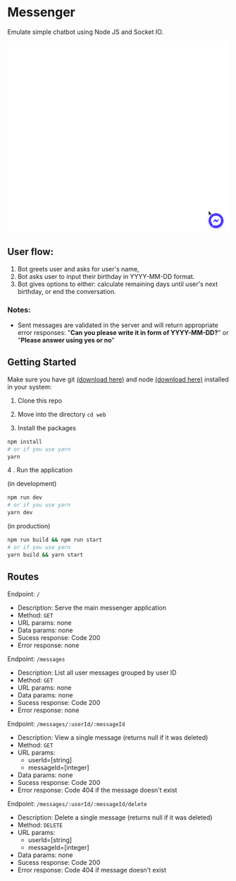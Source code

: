 # Messenger

Emulate simple chatbot using Node JS and Socket IO.

![normal user flow](./assets/normal-user-flow.gif)

## User flow:

1. Bot greets user and asks for user's name,
2. Bot asks user to input their birthday in YYYY-MM-DD format.
3. Bot gives options to either: calculate remaining days until user's next birthday, or end the conversation.

### Notes:

- Sent messages are validated in the server and will return appropriate error responses: "**Can you please write it in form of YYYY-MM-DD?**" or "**Please answer using yes or no**"

## Getting Started

Make sure you have git [(download here)](https://git-scm.com/downloads) and node [(download here)](https://nodejs.org/en/) installed in your system:

1. Clone this repo

2. Move into the directory `cd web`

3. Install the packages

```bash
npm install
# or if you use yarn
yarn
```

4 . Run the application

(in development)

```bash
npm run dev
# or if you use yarn
yarn dev
```

(in production)

```bash
npm run build && npm run start
# or if you use yarn
yarn build && yarn start
```

## Routes

Endpoint: `/`

- Description: Serve the main messenger application
- Method: `GET`
- URL params: none
- Data params: none
- Sucess response: Code 200
- Error response: none

Endpoint: `/messages`

- Description: List all user messages grouped by user ID
- Method: `GET`
- URL params: none
- Data params: none
- Sucess response: Code 200
- Error response: none

Endpoint: `/messages/:userId/:messageId`

- Description: View a single message (returns null if it was deleted)
- Method: `GET`
- URL params:
  - userId=[string]
  - messageId=[integer]
- Data params: none
- Sucess response: Code 200
- Error response: Code 404 if the message doesn't exist

Endpoint: `/messages/:userId/:messageId/delete`

- Description: Delete a single message (returns null if it was deleted)
- Method: `DELETE`
- URL params:
  - userId=[string]
  - messageId=[integer]
- Data params: none
- Sucess response: Code 200
- Error response: Code 404 if message doesn't exist
